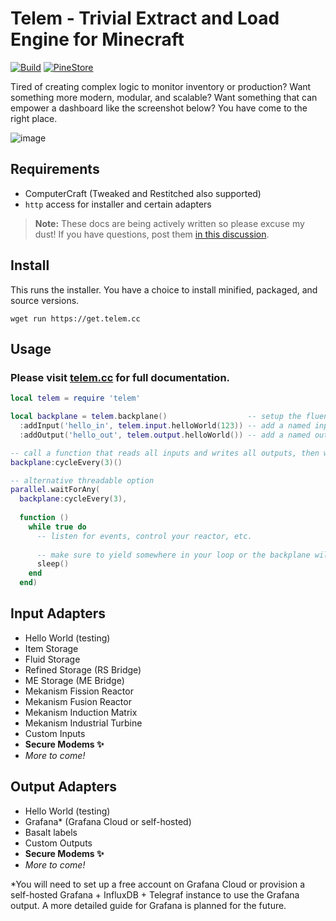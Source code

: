 # Telem - Trivial Extract and Load Engine for Minecraft

[![Build](https://github.com/cyberbit/telem/actions/workflows/build.yml/badge.svg)](https://github.com/cyberbit/telem/actions/workflows/build.yml)
[![PineStore](https://t.ly/y3cQ1)](https://pinestore.cc/projects/14/telem)

Tired of creating complex logic to monitor inventory or production? Want something more modern, modular, and scalable? Want something that can empower a dashboard like the screenshot below? You have come to the right place.

![image](https://github.com/cyberbit/telem/assets/7350183/22e0862b-a56e-4ec5-ac9d-956c7aa075bb)

## Requirements
- ComputerCraft (Tweaked and Restitched also supported)
- `http` access for installer and certain adapters

> **Note:** These docs are being actively written so please excuse my dust! If you have questions, post them [in this discussion](https://github.com/cyberbit/telem/discussions/12).

## Install
This runs the installer. You have a choice to install minified, packaged, and source versions.
```
wget run https://get.telem.cc
```

## Usage
### Please visit [telem.cc](https://telem.cc) for full documentation.
```lua
local telem = require 'telem'

local backplane = telem.backplane()                  -- setup the fluent interface
  :addInput('hello_in', telem.input.helloWorld(123)) -- add a named input
  :addOutput('hello_out', telem.output.helloWorld()) -- add a named output

-- call a function that reads all inputs and writes all outputs, then waits 3 seconds, repeating indefinitely
backplane:cycleEvery(3)()

-- alternative threadable option
parallel.waitForAny(
  backplane:cycleEvery(3),
  
  function ()
    while true do
      -- listen for events, control your reactor, etc.
      
      -- make sure to yield somewhere in your loop or the backplane will not cycle correctly
      sleep()
    end
  end)
```

## Input Adapters
* Hello World (testing)
* Item Storage
* Fluid Storage
* Refined Storage (RS Bridge)
* ME Storage (ME Bridge)
* Mekanism Fission Reactor
* Mekanism Fusion Reactor
* Mekanism Induction Matrix
* Mekanism Industrial Turbine
* Custom Inputs
* **Secure Modems ✨**
* _More to come!_

## Output Adapters
* Hello World (testing)
* Grafana* (Grafana Cloud or self-hosted)
* Basalt labels
* Custom Outputs
* **Secure Modems ✨**
* _More to come!_

*You will need to set up a free account on Grafana Cloud or provision a self-hosted Grafana + InfluxDB + Telegraf instance to use the Grafana output. A more detailed guide for Grafana is planned for the future.

